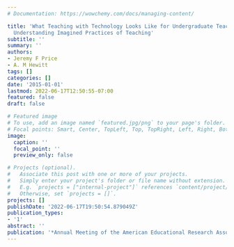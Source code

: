 ```yaml
---
# Documentation: https://wowchemy.com/docs/managing-content/

title: 'What Teaching with Technology Looks Like for Undergraduate Teacher Candidates:
  Understanding Imagined Practices of Teaching'
subtitle: ''
summary: ''
authors:
- Jeremy F Price
- A. M Hewitt
tags: []
categories: []
date: '2015-01-01'
lastmod: 2022-06-17T12:50:55-07:00
featured: false
draft: false

# Featured image
# To use, add an image named `featured.jpg/png` to your page's folder.
# Focal points: Smart, Center, TopLeft, Top, TopRight, Left, Right, BottomLeft, Bottom, BottomRight.
image:
  caption: ''
  focal_point: ''
  preview_only: false

# Projects (optional).
#   Associate this post with one or more of your projects.
#   Simply enter your project's folder or file name without extension.
#   E.g. `projects = ["internal-project"]` references `content/project/deep-learning/index.md`.
#   Otherwise, set `projects = []`.
projects: []
publishDate: '2022-06-17T19:50:54.879049Z'
publication_types:
- '1'
abstract: ''
publication: '*Annual Meeting of the American Educational Research Association*'
---
```


